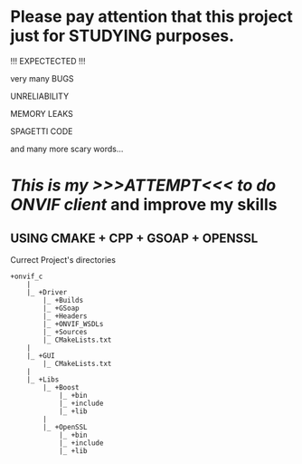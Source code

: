 # Please pay attention that this project just for STUDYING purposes.
!!! EXPECTECTED !!!

  very many BUGS
  
  UNRELIABILITY
  
  MEMORY LEAKS
  
  SPAGETTI CODE
  
  and many more scary words...

# *This is my >>>ATTEMPT<<< to do ONVIF client* and improve my skills
## USING CMAKE + CPP + GSOAP + OPENSSL

Currect Project's directories

```
+onvif_c		
	|
	|_ +Driver
		|_ +Builds
		|_ +GSoap
		|_ +Headers
		|_ +ONVIF_WSDLs
		|_ +Sources
		|_ CMakeLists.txt				
	|
	|_ +GUI
		|_ CMakeLists.txt
	|
	|_ +Libs
		|_ +Boost
			|_ +bin
			|_ +include
			|_ +lib
		|
		|_ +OpenSSL
			|_ +bin
			|_ +include
			|_ +lib
```
